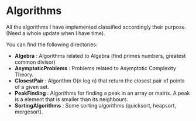 # Algorithms
All the algorithms I have implemented classified accordingly their purpose.
(Need a whole update when I have time).

You can find the following directories:

- **Algebra** : Algorithms related to Algebra (find primes numbers, greatest common divisor)
- **AsymptoticProblems** : Problems related to Asymptotic Complexity Theory.
- **ClosestPair** : Algorithm O(n log n) that return the closest pair of points of a given set.
- **PeakFinding** : Algorithms for finding a peak in an array or matrix. A peak is a element that is smaller than its neighbours.
- **SortingAlgorithms** : Some sorting algorithms (quicksort, heapsort, mergesort).

